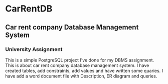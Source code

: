 # CarRentDB
## Car rent company Database Management System
### University Assignment

This is a simple PostgreSQL project I've done for my DBMS assignment. This is about car rent company database management system.  I have created tables, add constraints, add values and have written some quaries. I have add a word document file with Description, ER diagram and queries. 
